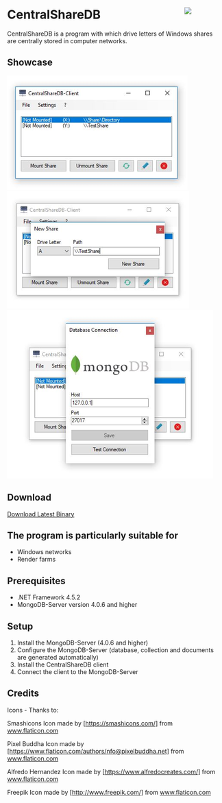 # CentralShareDB <img src="https://github.com/laurence-trippen/CentralShareDB/blob/master/Preview/favicon.ico" align="right" width="90">
CentralShareDB is a program with which drive letters of Windows 
shares are centrally stored in computer networks.

## Showcase
![](https://github.com/laurence-trippen/CentralShareDB/blob/master/Preview/csdb-main.JPG?raw=true)
![](https://github.com/laurence-trippen/CentralShareDB/blob/master/Preview/csdb-new-share.JPG?raw=true)
![](https://github.com/laurence-trippen/CentralShareDB/blob/master/Preview/csdb-new-connection.JPG?raw=true)

## Download

[Download Latest Binary](https://github.com/laurence-trippen/CentralShareDB/releases/latest)

## The program is particularly suitable for

* Windows networks
* Render farms

## Prerequisites
* .NET Framework 4.5.2
* MongoDB-Server version 4.0.6 and higher

## Setup
1. Install the MongoDB-Server (4.0.6 and higher)
2. Configure the MongoDB-Server (database, collection and documents are generated automatically)
3. Install the CentralShareDB client
4. Connect the client to the MongoDB-Server

## Credits

Icons - Thanks to:

Smashicons
Icon made by [https://smashicons.com/] from www.flaticon.com

Pixel Buddha
Icon made by [https://www.flaticon.com/authors/nfo@pixelbuddha.net] from www.flaticon.com

Alfredo Hernandez
Icon made by [https://www.alfredocreates.com/] from www.flaticon.com

Freepik
Icon made by [http://www.freepik.com/] from www.flaticon.com
